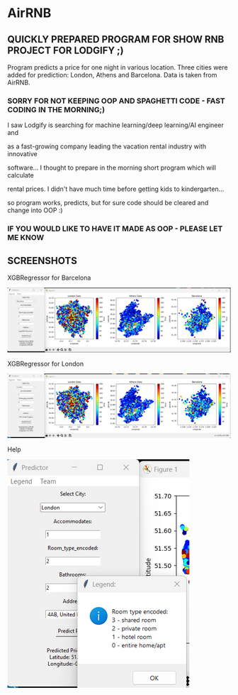 # AirRNB
## QUICKLY PREPARED PROGRAM FOR SHOW RNB PROJECT FOR LODGIFY ;)

Program predicts a price for one night in various location.
Three cities were added for prediction: London, Athens and Barcelona.
Data is taken from AirRNB.

### SORRY FOR NOT KEEPING OOP AND SPAGHETTI CODE - FAST CODING IN THE MORNING;)

I saw Lodgify is searching for machine learning/deep learning/AI engineer and

as a fast-growing company leading the vacation rental industry with innovative 

software... I thought to prepare in the morning short program which will calculate

rental prices. I didn't have much time before getting kids to kindergarten...

so program works, predicts, but for sure code should be cleared and change into OOP :)

### IF YOU WOULD LIKE TO HAVE IT MADE AS OOP - PLEASE LET ME KNOW

## SCREENSHOTS

XGBRegressor for Barcelona

![XGBRegressor for Barcelona](ML001.png)

XGBRegressor for London

![XGBRegressor for London](ML002.png)

Help

![Help](ML003.png)
